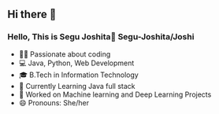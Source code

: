 ## Hi there 👋

<!--
**Segu-Joshita/Segu-Joshita** is a ✨ _special_ ✨ repository because its `README.md` (this file) appears on your GitHub profile.

Here are some ideas to get you started:

- 🔭 I’m currently working on ...
- 🌱 I’m currently learning ...
- 👯 I’m looking to collaborate on ...
- 🤔 I’m looking for help with ...
- 💬 Ask me about ...
- 📫 How to reach me: ...
- 😄 Pronouns: ...
- ⚡ Fun fact: ...
-->
### Hello, This is Segu Joshita👋 **Segu-Joshita/Joshi** 
- 👩‍💻 Passionate about coding
- 💻 Java, Python, Web Development
- 🎓 B.Tech in Information Technology
- 🚀 Currently Learning Java full stack
- 🧠 Worked on Machine learning and Deep Learning Projects
- 😄 Pronouns: She/her

